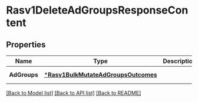 # Rasv1DeleteAdGroupsResponseContent

## Properties
Name | Type | Description | Notes
------------ | ------------- | ------------- | -------------
**AdGroups** | [***Rasv1BulkMutateAdGroupsOutcomes**](RASv1BulkMutateAdGroupsOutcomes.md) |  | [default to null]

[[Back to Model list]](../README.md#documentation-for-models) [[Back to API list]](../README.md#documentation-for-api-endpoints) [[Back to README]](../README.md)

